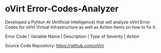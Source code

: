 # oVirt Error-Codes-Analyzer
Developed a Pyhton AI (Artificial Intelligence) that will analyze oVirt Error Codes for oVirt Virtual Infrastructure as well as Action Items on how to fix it.

Error Code |	Variable Name | Description |	Type of Severity |	Action  

Source Code Repository: https://github.com/oVirt
